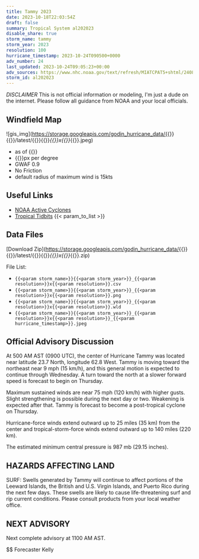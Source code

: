 ```yaml
---
title: Tammy 2023
date: 2023-10-18T22:03:54Z
draft: false
summary: Tropical System al202023
disable_share: true
storm_name: tammy
storm_year: 2023
resolution: 100
hurricane_timestamp: 2023-10-24T090500+0000
adv_number: 24
last_updated: 2023-10-24T09:05:23+00:00
adv_sources: https://www.nhc.noaa.gov/text/refresh/MIATCPAT5+shtml/240847.shtml;https://www.nhc.noaa.gov/refresh/graphics_at5+shtml/085028.shtml?cone
storm_id: al202023
---
```

*DISCLAIMER* This is not official information or modeling, I'm just a dude on the internet.  Please follow all guidance from NOAA and your local officials.

## Windfield Map
![gis_img](https://storage.googleapis.com/godin_hurricane_data/{{<param storm_name>}}{{<param storm_year>}}/latest/{{<param storm_name>}}{{<param storm_year>}}_{{<param resolution>}}x{{<param resolution>}}_{{<param hurricane_timestamp>}}.jpeg)

- as of {{<param last_updated>}}
- {{<param resolution>}}px per degree
- GWAF 0.9
- No Friction
- default radius of maximum wind is 15kts

## Useful Links
- [NOAA Active Cyclones](https://www.nhc.noaa.gov/)
- [Tropical Tidbits](https://www.tropicaltidbits.com/storminfo/)
{{< param_to_list >}}

## Data Files
[Download Zip](https://storage.googleapis.com/godin_hurricane_data/{{<param storm_name>}}{{<param storm_year>}}/latest/{{<param storm_name>}}{{<param storm_year>}}_{{<param resolution>}}x{{<param resolution>}}_{{<param hurricane_timestamp>}}.zip)

File List:
- `{{<param storm_name>}}{{<param storm_year>}}_{{<param resolution>}}x{{<param resolution>}}.csv`
- `{{<param storm_name>}}{{<param storm_year>}}_{{<param resolution>}}x{{<param resolution>}}.png`
- `{{<param storm_name>}}{{<param storm_year>}}_{{<param resolution>}}x{{<param resolution>}}.wld`
- `{{<param storm_name>}}{{<param storm_year>}}_{{<param resolution>}}x{{<param resolution>}}_{{<param hurricane_timestamp>}}.jpeg`


## Official Advisory Discussion
At 500 AM AST (0900 UTC), the center of Hurricane Tammy was located
near latitude 23.7 North, longitude 62.8 West. Tammy is moving
toward the northeast near 9 mph (15 km/h), and this general motion
is expected to continue through Wednesday. A turn toward the north
at a slower forward speed is forecast to begin on Thursday.
 
Maximum sustained winds are near 75 mph (120 km/h) with higher
gusts. Slight strengthening is possible during the next day or two.
Weakening is expected after that. Tammy is forecast to become a
post-tropical cyclone on Thursday.
 
Hurricane-force winds extend outward up to 25 miles (35 km) from the
center and tropical-storm-force winds extend outward up to 140 miles
(220 km).
 
The estimated minimum central pressure is 987 mb (29.15 inches).
 
 
HAZARDS AFFECTING LAND
----------------------
SURF:  Swells generated by Tammy will continue to affect portions of
the Leeward Islands, the British and U.S. Virgin Islands, and Puerto
Rico during the next few days. These swells are likely to cause
life-threatening surf and rip current conditions. Please consult
products from your local weather office.
 
 
NEXT ADVISORY
-------------
Next complete advisory at 1100 AM AST.
 
$$
Forecaster Kelly